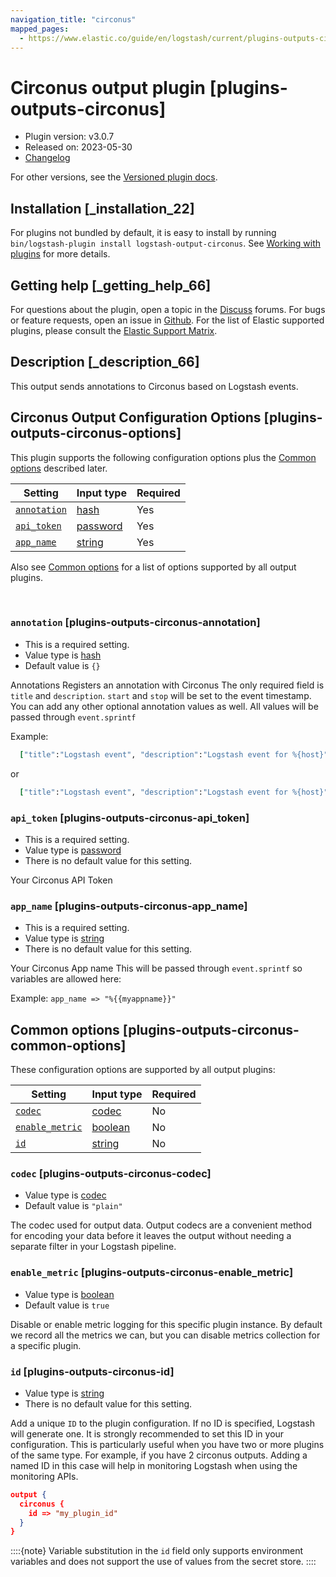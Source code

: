 ```yaml
---
navigation_title: "circonus"
mapped_pages:
  - https://www.elastic.co/guide/en/logstash/current/plugins-outputs-circonus.html
---
```


# Circonus output plugin [plugins-outputs-circonus]


* Plugin version: v3.0.7
* Released on: 2023-05-30
* [Changelog](https://github.com/logstash-plugins/logstash-output-circonus/blob/v3.0.7/CHANGELOG.md)

For other versions, see the [Versioned plugin docs](logstash-docs://reference/output-circonus-index.md).

## Installation [_installation_22]

For plugins not bundled by default, it is easy to install by running `bin/logstash-plugin install logstash-output-circonus`. See [Working with plugins](/reference/working-with-plugins.md) for more details.


## Getting help [_getting_help_66]

For questions about the plugin, open a topic in the [Discuss](http://discuss.elastic.co) forums. For bugs or feature requests, open an issue in [Github](https://github.com/logstash-plugins/logstash-output-circonus). For the list of Elastic supported plugins, please consult the [Elastic Support Matrix](https://www.elastic.co/support/matrix#logstash_plugins).


## Description [_description_66]

This output sends annotations to Circonus based on Logstash events.


## Circonus Output Configuration Options [plugins-outputs-circonus-options]

This plugin supports the following configuration options plus the [Common options](#plugins-outputs-circonus-common-options) described later.

| Setting | Input type | Required |
| --- | --- | --- |
| [`annotation`](#plugins-outputs-circonus-annotation) | [hash](/reference/configuration-file-structure.md#hash) | Yes |
| [`api_token`](#plugins-outputs-circonus-api_token) | [password](/reference/configuration-file-structure.md#password) | Yes |
| [`app_name`](#plugins-outputs-circonus-app_name) | [string](/reference/configuration-file-structure.md#string) | Yes |

Also see [Common options](#plugins-outputs-circonus-common-options) for a list of options supported by all output plugins.

 

### `annotation` [plugins-outputs-circonus-annotation]

* This is a required setting.
* Value type is [hash](/reference/configuration-file-structure.md#hash)
* Default value is `{}`

Annotations Registers an annotation with Circonus The only required field is `title` and `description`. `start` and `stop` will be set to the event timestamp. You can add any other optional annotation values as well. All values will be passed through `event.sprintf`

Example:

```ruby
  ["title":"Logstash event", "description":"Logstash event for %{host}"]
```

or

```ruby
  ["title":"Logstash event", "description":"Logstash event for %{host}", "parent_id", "1"]
```


### `api_token` [plugins-outputs-circonus-api_token]

* This is a required setting.
* Value type is [password](/reference/configuration-file-structure.md#password)
* There is no default value for this setting.

Your Circonus API Token


### `app_name` [plugins-outputs-circonus-app_name]

* This is a required setting.
* Value type is [string](/reference/configuration-file-structure.md#string)
* There is no default value for this setting.

Your Circonus App name This will be passed through `event.sprintf` so variables are allowed here:

Example: `app_name => "%{{myappname}}"`



## Common options [plugins-outputs-circonus-common-options]

These configuration options are supported by all output plugins:

| Setting | Input type | Required |
| --- | --- | --- |
| [`codec`](#plugins-outputs-circonus-codec) | [codec](/reference/configuration-file-structure.md#codec) | No |
| [`enable_metric`](#plugins-outputs-circonus-enable_metric) | [boolean](/reference/configuration-file-structure.md#boolean) | No |
| [`id`](#plugins-outputs-circonus-id) | [string](/reference/configuration-file-structure.md#string) | No |

### `codec` [plugins-outputs-circonus-codec]

* Value type is [codec](/reference/configuration-file-structure.md#codec)
* Default value is `"plain"`

The codec used for output data. Output codecs are a convenient method for encoding your data before it leaves the output without needing a separate filter in your Logstash pipeline.


### `enable_metric` [plugins-outputs-circonus-enable_metric]

* Value type is [boolean](/reference/configuration-file-structure.md#boolean)
* Default value is `true`

Disable or enable metric logging for this specific plugin instance. By default we record all the metrics we can, but you can disable metrics collection for a specific plugin.


### `id` [plugins-outputs-circonus-id]

* Value type is [string](/reference/configuration-file-structure.md#string)
* There is no default value for this setting.

Add a unique `ID` to the plugin configuration. If no ID is specified, Logstash will generate one. It is strongly recommended to set this ID in your configuration. This is particularly useful when you have two or more plugins of the same type. For example, if you have 2 circonus outputs. Adding a named ID in this case will help in monitoring Logstash when using the monitoring APIs.

```json
output {
  circonus {
    id => "my_plugin_id"
  }
}
```

::::{note}
Variable substitution in the `id` field only supports environment variables and does not support the use of values from the secret store.
::::




